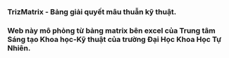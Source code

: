 ### TrizMatrix - Bảng giải quyết mâu thuẫn kỹ thuật.
### Web này mô phỏng từ bảng matrix bên excel của Trung tâm Sáng tạo Khoa học-Kỹ thuật của trường Đại Học Khoa Học Tự Nhiên.
